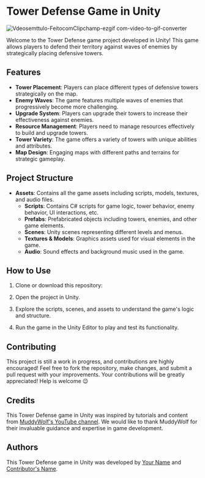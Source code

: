 # Tower Defense Game in Unity

![Vdeosemttulo-FeitocomClipchamp-ezgif com-video-to-gif-converter](https://github.com/gomesyurii/TowerDefense2D/assets/137818459/4d62267d-971f-46dc-851c-a3d1a416a05b)

Welcome to the Tower Defense game project developed in Unity! This game allows players to defend their territory against waves of enemies by strategically placing defensive towers.

## Features

- **Tower Placement**: Players can place different types of defensive towers strategically on the map.
- **Enemy Waves**: The game features multiple waves of enemies that progressively become more challenging.
- **Upgrade System**: Players can upgrade their towers to increase their effectiveness against enemies.
- **Resource Management**: Players need to manage resources effectively to build and upgrade towers.
- **Tower Variety**: The game offers a variety of towers with unique abilities and attributes.
- **Map Design**: Engaging maps with different paths and terrains for strategic gameplay.

## Project Structure

- **Assets**: Contains all the game assets including scripts, models, textures, and audio files.
  - **Scripts**: Contains C# scripts for game logic, tower behavior, enemy behavior, UI interactions, etc.
  - **Prefabs**: Prefabricated objects including towers, enemies, and other game elements.
  - **Scenes**: Unity scenes representing different levels and menus.
  - **Textures & Models**: Graphics assets used for visual elements in the game.
  - **Audio**: Sound effects and background music used in the game.

## How to Use

1. Clone or download this repository:

2. Open the project in Unity.

3. Explore the scripts, scenes, and assets to understand the game's logic and structure.

4. Run the game in the Unity Editor to play and test its functionality.

## Contributing

This project is still a work in progress, and contributions are highly encouraged! Feel free to fork the repository, make changes, and submit a pull request with your improvements. Your contributions will be greatly appreciated! Help is welcome 😉

## Credits

This Tower Defense game in Unity was inspired by tutorials and content from [MuddyWolf's YouTube channel](https://www.youtube.com/user/MuddyWolfGames). We would like to thank MuddyWolf for their invaluable guidance and expertise in game development.


## Authors

This Tower Defense game in Unity was developed by [Your Name](https://github.com/your-username) and [Contributor's Name](https://github.com/contributor-username).
